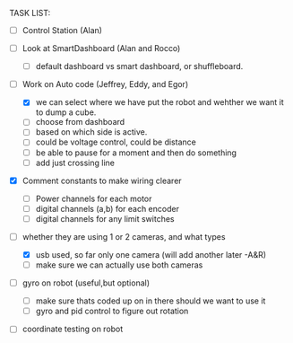 TASK LIST:

- [ ] Control Station (Alan)

- [ ] Look at SmartDashboard (Alan and Rocco)
  - [ ] default dashboard vs smart dashboard, or shuffleboard. 
  
- [ ] Work on Auto code (Jeffrey, Eddy, and Egor)
  - [x] we can select where we have put the robot and wehther we want it to dump a cube.
  - [ ] choose from dashboard
  - [ ] based on which side is active.
  - [ ] could be voltage control, could be distance
  - [ ] be able to pause for a moment and then do something
  - [ ] add just crossing line
  
- [x] Comment constants to make wiring clearer 
  - [ ] Power channels for each motor
  - [ ] digital channels (a,b) for each encoder
  - [ ] digital channels for any limit switches
  
- [ ] whether they are using 1 or 2 cameras, and what types 
    - [x] usb used, so far only one camera (will add another later -A&R)
    - [ ] make sure we can actually use both cameras
    
- [ ] gyro on robot (useful,but optional)
  - [ ] make sure thats coded up on in there should we want to use it 
  - [ ] gyro and pid control to figure out rotation
  
- [ ] coordinate testing on robot
